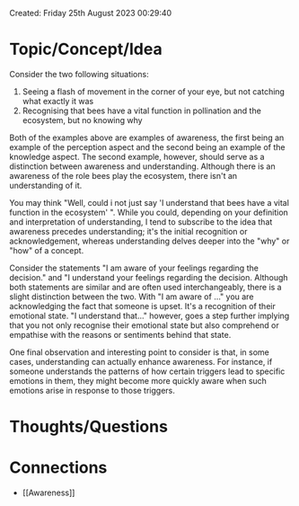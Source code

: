 ---
---

Created: Friday 25th August 2023 00:29:40
# Topic/Concept/Idea

Consider the two following situations:

1. Seeing a flash of movement in the corner of your eye, but not catching what exactly it was
2. Recognising that bees have a vital function in pollination and the ecosystem, but no knowing why

Both of the examples above are examples of awareness, the first being an example of the perception aspect and the second being an example of the knowledge aspect. The second example, however, should serve as a distinction between awareness and understanding. Although there is an awareness of the role bees play the ecosystem, there isn't an understanding of it. 

You may think "Well, could i not just say 'I understand that bees have a vital function in the ecosystem' ". While you could, depending on your definition and interpretation of understanding, I tend to subscribe to the idea that awareness precedes understanding; it's the initial recognition or acknowledgement, whereas understanding delves deeper into the "why" or "how" of a concept. 

Consider the statements "I am aware of your feelings regarding the decision." and "I understand your feelings regarding the decision. Although both statements are similar and are often used interchangeably, there is a slight distinction between the two. With "I am aware of ..."  you are acknowledging the fact that someone is upset. It's a recognition of their emotional state. "I understand that..." however,  goes a step further implying that you not only recognise their emotional state but also comprehend or empathise with the reasons or sentiments behind that state.

One final observation and interesting point to consider is that, in some cases, understanding can actually enhance awareness. For instance, if someone understands the patterns of how certain triggers lead to specific emotions in them, they might become more quickly aware when such emotions arise in response to those triggers.

# Thoughts/Questions


# Connections

- [[Awareness]]